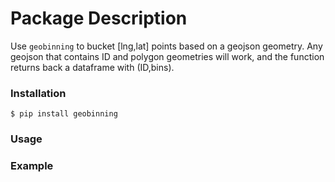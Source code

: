 # Package Description #

Use `geobinning` to bucket [lng,lat] points based on a geojson geometry.  Any geojson that contains ID and polygon geometries will work, and the function returns back a dataframe with (ID,bins).


### Installation ###
`$ pip install geobinning`

### Usage ###


### Example ###
